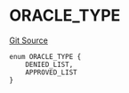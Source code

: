 # ORACLE_TYPE
[Git Source](https://github.com/thrackle-io/tron/blob/f405cfa7d52aca0d1bdf3d82da9748579a0bb635/src/protocol/economic/ruleProcessor/RuleCodeData.sol)


```solidity
enum ORACLE_TYPE {
    DENIED_LIST,
    APPROVED_LIST
}
```

